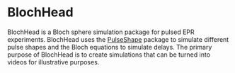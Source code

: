 # BlochHead
BlochHead is a Bloch sphere simulation package for pulsed EPR experiments. BlochHead uses the 
[PulseShape](https://gitlab.com/mtessmer/PulseShape) package to simulate different pulse shapes and the Bloch equations 
to simulate delays. The primary purpose of BlochHead is to create simulations that can be turned into videos for 
illustrative purposes.


